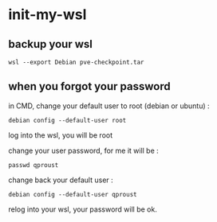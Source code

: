 # init-my-wsl

## backup your wsl

```
wsl --export Debian pve-checkpoint.tar
```

## when you forgot your password

in CMD, change your default user to root (debian or ubuntu) : 

```
debian config --default-user root
```

log into the wsl, you will be root

change your user password, for me it will be : 

```
passwd qproust
```

change back your default user : 


```
debian config --default-user qproust
```

relog into your wsl, your password will be ok.
